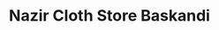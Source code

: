 ---
title: "Nazir Cloth Store Baskandi"
url: /baskandi/nazir-cloth-store-baskandi/
shop: clothes
---